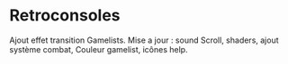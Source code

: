 # Retroconsoles
Ajout effet transition Gamelists.
Mise a jour : sound Scroll, shaders, ajout système combat,
Couleur gamelist, icônes help.
